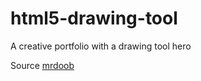 # html5-drawing-tool
 A creative portfolio with a drawing tool hero
 
 Source [mrdoob](https://gist.github.com/mrdoob/718743#file-gistfile1-html)

